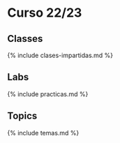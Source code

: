 # Curso 22/23

## Classes

{% include clases-impartidas.md %}

## Labs

{% include practicas.md %}

## Topics

{% include temas.md %}